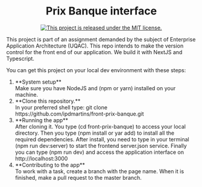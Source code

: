 <h1 align="center">
  Prix Banque interface
</h1>
<p align="center">
  <a href="https://github.com/ipdmartins/Hedera_test1/blob/master/LICENSE">
    <img src="https://img.shields.io/badge/license-MIT-blue.svg" alt="This project is released under the MIT license." />
  </a>
</p>
<p align="left">
  This project is part of an assignment demanded by the subject of Enterprise Application Architecture (UQAC). This repo intends to make the version control for the front end of our application. We build it with NextJS and Typescript.
</p>
<p>
	You can get this project on your local dev environment with these steps:
	<ol>
  	<li>
			**System setup**</br>
			Make sure you have NodeJS and (npm or yarn) installed on your machine.
		</li>
		<li>
			**Clone this repository.**</br>
			In your preferred shell type: git clone https://github.com/ipdmartins/front-prix-banque.git
		</li> 	
		<li>
			**Running the app**</br>
			After cloning it. You type (cd front-prix-banque) to access your local directory.
      Then you type (npm install or yar add) to install all the required dependencies.
      After install, you need to type in your terminal (npm run dev:server) to start the
      frontend server.json service. Finally you can type (npm run dev) and access the application interface on http://localhost:3000
		</li>
		<li>
			**Contributing to the app**</br>
			To work with a task, create a branch with the page name. When it is finished, make a pull request to the master branch.
		</li>
	</ol>
</p>

